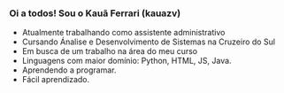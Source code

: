 ### Oi a todos! Sou o Kauã Ferrari (kauazv)

- Atualmente trabalhando como assistente administrativo
- Cursando Ánalise e Desenvolvimento de Sistemas na Cruzeiro do Sul
- Em busca de um trabalho na área do meu curso
- Linguagens com maior domínio: Python, HTML, JS, Java.
- Aprendendo a programar.
- Fácil aprendizado.
